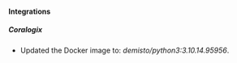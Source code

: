 
#### Integrations

##### Coralogix
- Updated the Docker image to: *demisto/python3:3.10.14.95956*.


